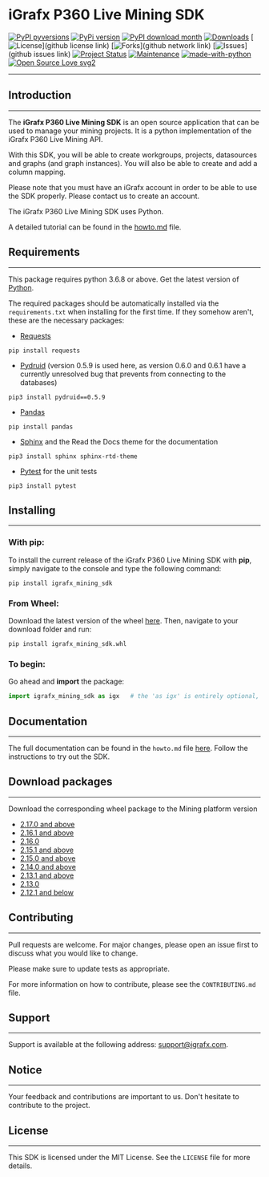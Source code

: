 

# iGrafx P360 Live Mining SDK


[![PyPI pyversions](https://img.shields.io/pypi/pyversions/ansicolortags.svg)](https://pypi.python.org/pypi/ansicolortags/)
[![PyPi version](https://badgen.net/pypi/v/pip/)](https://pypi.org/project/pip)
[![PyPI download month](https://img.shields.io/pypi/dm/ansicolortags.svg)](https://pypi.python.org/pypi/ansicolortags/)
[![Downloads](https://img.shields.io/github/downloads/{username}/{repo-name}/total.svg)](https://pepy.tech/project/relevantpackage)
[![License](https://img.shields.io/badge/license-MIT-green.svg)](github license link)
[![Forks](https://img.shields.io/github/forks/{username}/{repo-name}.svg)](github network link)
[![Issues](https://img.shields.io/github/issues/{username}/{repo-name}.svg)](github issues link)
[![Project Status](http://www.repostatus.org/badges/latest/active.svg)](http://www.repostatus.org/#active)
[![Maintenance](https://img.shields.io/badge/Maintained%3F-yes-green.svg)](https://GitHub.com/Naereen/StrapDown.js/graphs/commit-activity)
[![made-with-python](https://img.shields.io/badge/Made%20with-Python-1f425f.svg)](https://www.python.org/)
[![Open Source Love svg2](https://badges.frapsoft.com/os/v2/open-source.svg?v=103)](https://github.com/ellerbrock/open-source-badges/)

***

## Introduction
***
The **iGrafx P360 Live Mining SDK** is an open source application that can be used to manage your mining projects.
It is a python implementation of the iGrafx P360 Live Mining API.

With this SDK, you will be able to create workgroups, projects, datasources and graphs (and graph instances). You will also be able to create and 
add a column mapping.

Please note that you must have an iGrafx account in order to be able to use the SDK properly. Please contact us to create an account.

The iGrafx P360 Live Mining SDK uses Python.

A detailed tutorial can be found in the [howto.md]() file.


## Requirements
***

This package requires python 3.6.8 or above. Get the latest version of [Python](https://www.python.org/).

The required packages should be automatically installed via the ```requirements.txt``` when installing for the first time. If they somehow aren't, these are the  necessary packages:

* [Requests](https://pypi.org/project/requests/) 
```shell
pip install requests
```
* [Pydruid](https://pypi.org/project/pydruid/) (version 0.5.9 is used here, as version 0.6.0 and 0.6.1 have a currently unresolved bug that prevents from connecting to the databases) 
```shell
pip3 install pydruid==0.5.9
```
* [Pandas](https://pandas.pydata.org/docs/getting_started/install.html) 
```shell
pip install pandas
```
* [Sphinx](https://sphinx-rtd-theme.readthedocs.io/en/stable/installing.html) and the Read the Docs theme for the documentation
```shell
pip3 install sphinx sphinx-rtd-theme
```
* [Pytest](https://docs.pytest.org/en/7.1.x/getting-started.html) for the unit tests 
```shell
pip3 install pytest
```

## Installing
***
### With pip:
To install the current release of the iGrafx P360 Live Mining SDK with **pip**, simply navigate to the console and type the following command: 
````shell
pip install igrafx_mining_sdk
````

### From Wheel:

Download the latest version of the wheel [here](https://gitlab.com/igrafx/logpickr/logpickr-sdk). Then, navigate to your download folder and run: 
```shell
pip install igrafx_mining_sdk.whl
```
### To begin:
Go ahead and **import** the package:
```python
import igrafx_mining_sdk as igx   # the 'as igx' is entirely optional, but it will make the rest of our code much more readable
```

## Documentation
***
The full documentation can be found in the ```howto.md``` file [here](https://github.com/igrafx/).
Follow the instructions to try out the SDK.

## Download packages
***
Download the corresponding wheel package to the Mining platform version
* [2.17.0 and above](https://gitlab.com/igrafx/logpickr/logpickr-sdk/-/jobs/artifacts/2.17.0/download?job=build_wheel)
* [2.16.1 and above](https://gitlab.com/igrafx/logpickr/logpickr-sdk/-/jobs/artifacts/2.16.1/download?job=build_wheel)
* [2.16.0](https://gitlab.com/igrafx/logpickr/logpickr-sdk/-/jobs/artifacts/2.16.0/download?job=build_wheel)
* [2.15.1 and above](https://gitlab.com/igrafx/logpickr/logpickr-sdk/-/jobs/artifacts/2.15.1/download?job=build_wheel)
* [2.15.0 and above](https://gitlab.com/igrafx/logpickr/logpickr-sdk/-/jobs/artifacts/2.15.0/download?job=build_wheel)
* [2.14.0 and above](https://gitlab.com/igrafx/logpickr/logpickr-sdk/-/jobs/artifacts/2.14.0/download?job=build_wheel)
* [2.13.1 and above](https://gitlab.com/igrafx/logpickr/logpickr-sdk/-/jobs/artifacts/2.13.1/download?job=build_wheel)
* [2.13.0](https://gitlab.com/igrafx/logpickr/logpickr-sdk/-/jobs/artifacts/2.13.0/download?job=build_wheel)
* [2.12.1 and below](https://gitlab.com/igrafx/logpickr/logpickr-sdk/-/jobs/artifacts/2.12.1/download?job=build_wheel)

## Contributing
***
Pull requests are welcome. For major changes, please open an issue first to discuss what you would like to change.

Please make sure to update tests as appropriate.

For more information on how to contribute, please see the ````CONTRIBUTING.md```` file.

## Support
***
Support is available at the following address: [support@igrafx.com](mailto:support@igrafx.com).

## Notice
***
Your feedback and contributions are important to us. Don't hesitate to contribute to the project.

## License
***
This SDK is licensed under the MIT License. See the ````LICENSE```` file for more details.